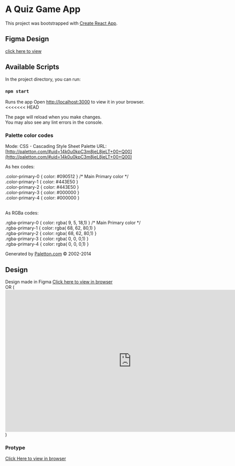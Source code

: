 # A Quiz Game App

This project was bootstrapped with [Create React App](https://github.com/facebook/create-react-app).

## Figma Design 
[click here to view](https://www.figma.com/file/1AymQIa8Os3KMC2Vy3jChG/Oracle-Quiz-Game?node-id=0%3A1&t=N30k3gjukAz1MAPM-1)


## Available Scripts

In the project directory, you can run:

### `npm start`

Runs the app
Open [http://localhost:3000](http://localhost:3000) to view it in your browser.
<<<<<<< HEAD

The page will reload when you make changes.\
You may also see any lint errors in the console.


### Palette color codes
Mode: CSS - Cascading Style Sheet
Palette URL: [http://paletton.com/#uid=14k0u0kpC3m8jeL8jeLT+00+Q00](http://paletton.com/#uid=14k0u0kpC3m8jeL8jeLT+00+Q00)

As hex codes:

.color-primary-0 { color: #090512 }	/* Main Primary color */ </br>
.color-primary-1 { color: #443E50 }</br>
.color-primary-2 { color: #443E50 }</br>
.color-primary-3 { color: #000000 }</br>
.color-primary-4 { color: #000000 }

</br>
As RGBa codes:

.rgba-primary-0 { color: rgba(  9,  5, 18,1) }	/* Main Primary color */ </br>
.rgba-primary-1 { color: rgba( 68, 62, 80,1) }</br>
.rgba-primary-2 { color: rgba( 68, 62, 80,1) }</br>
.rgba-primary-3 { color: rgba(  0,  0,  0,1) }</br>
.rgba-primary-4 { color: rgba(  0,  0,  0,1) }



Generated by [Paletton.com](http://paletton.com) © 2002-2014

## Design
Design made in Figma
[Click here to view in browser](https://www.figma.com/file/1AymQIa8Os3KMC2Vy3jChG/Oracle-Quiz-Game?node-id=0%3A1&t=YD8dw441M6dfUSi4-1) </br>
OR
(<iframe style="border: 1px solid rgba(0, 0, 0, 0.1);" width="800" height="450" src="https://www.figma.com/embed?embed_host=share&url=https%3A%2F%2Fwww.figma.com%2Ffile%2F1AymQIa8Os3KMC2Vy3jChG%2FOracle-Quiz-Game%3Fnode-id%3D0%253A1%26t%3DYD8dw441M6dfUSi4-1" allowfullscreen></iframe>)
### Protype

[Click Here to view in browser](https://www.figma.com/proto/1AymQIa8Os3KMC2Vy3jChG/Oracle-Quiz-Game?node-id=101%3A46&scaling=min-zoom&page-id=0%3A1&starting-point-node-id=101%3A46) </br>
